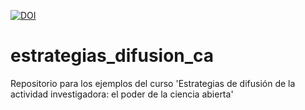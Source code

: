 [![DOI](https://zenodo.org/badge/DOI/10.5281/zenodo.5713784.svg)](https://doi.org/10.5281/zenodo.5713784)



# estrategias_difusion_ca
Repositorio para los ejemplos del curso 'Estrategias de difusión de la actividad investigadora: el poder de la ciencia abierta'
